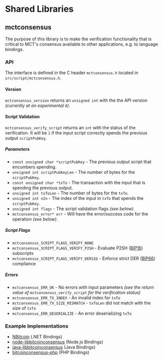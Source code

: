 Shared Libraries
================

## mctconsensus

The purpose of this library is to make the verification functionality that is critical to MCT's consensus available to other applications, e.g. to language bindings.

### API

The interface is defined in the C header `mctconsensus.h` located in  `src/script/mctconsensus.h`.

#### Version

`mctconsensus_version` returns an `unsigned int` with the the API version *(currently at an experimental `0`)*.

#### Script Validation

`mctconsensus_verify_script` returns an `int` with the status of the verification. It will be `1` if the input script correctly spends the previous output `scriptPubKey`.

##### Parameters
- `const unsigned char *scriptPubKey` - The previous output script that encumbers spending.
- `unsigned int scriptPubKeyLen` - The number of bytes for the `scriptPubKey`.
- `const unsigned char *txTo` - The transaction with the input that is spending the previous output.
- `unsigned int txToLen` - The number of bytes for the `txTo`.
- `unsigned int nIn` - The index of the input in `txTo` that spends the `scriptPubKey`.
- `unsigned int flags` - The script validation flags *(see below)*.
- `mctconsensus_error* err` - Will have the error/success code for the operation *(see below)*.

##### Script Flags
- `mctconsensus_SCRIPT_FLAGS_VERIFY_NONE`
- `mctconsensus_SCRIPT_FLAGS_VERIFY_P2SH` - Evaluate P2SH ([BIP16](https://github.com/bitcoin/bips/blob/master/bip-0016.mediawiki)) subscripts
- `mctconsensus_SCRIPT_FLAGS_VERIFY_DERSIG` - Enforce strict DER ([BIP66](https://github.com/bitcoin/bips/blob/master/bip-0066.mediawiki)) compliance

##### Errors
- `mctconsensus_ERR_OK` - No errors with input parameters *(see the return value of `mctconsensus_verify_script` for the verification status)*
- `mctconsensus_ERR_TX_INDEX` - An invalid index for `txTo`
- `mctconsensus_ERR_TX_SIZE_MISMATCH` - `txToLen` did not match with the size of `txTo`
- `mctconsensus_ERR_DESERIALIZE` - An error deserializing `txTo`

### Example Implementations
- [NBitcoin](https://github.com/NicolasDorier/NBitcoin/blob/master/NBitcoin/Script.cs#L814) (.NET Bindings)
- [node-libbitcoinconsensus](https://github.com/bitpay/node-libbitcoinconsensus) (Node.js Bindings)
- [java-libbitcoinconsensus](https://github.com/dexX7/java-libbitcoinconsensus) (Java Bindings)
- [bitcoinconsensus-php](https://github.com/Bit-Wasp/bitcoinconsensus-php) (PHP Bindings)

